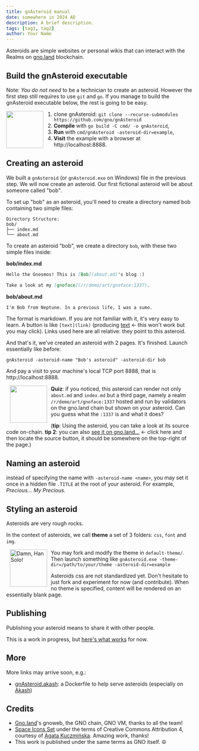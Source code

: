```yaml
---
title: gnAsteroid manual
date: somewhere in 2024 AD
description: A brief description.
tags: [tag1, tag2]
author: Your Name
---
```


Asteroids are simple websites or personal wikis that can interact with the Realms on [gno.land](https://gno.land) blockchain. 

## Build the gnAsteroid executable

Note: *You do not need* to be a technician to create an asteroid. However the first step still requires to use `git` and `go`. If you manage to build the gnAsteroid executable below, the rest is going to be easy.

<img src=svg/colored-outlined/space-rover-2.svg width=100 align=left style="padding-right: 25px;" />

1. clone gnAsteroid: `git clone --recurse-submodules https://github.com/gno/gnAsteroid`
2. **Compile** with `go build -C cmd/ -o gnAsteroid`,
3. **Run** with `cmd/gnAsteroid -asteroid-dir=example`, 
4. **Visit** the example with a browser at http://localhost:8888.

## Creating an asteroid

We built a `gnAsteroid` (or `gnAsteroid.exe` on Windows) file in the previous step. We will now create
an asteroid. Our first fictional asteroid will be about someone called "bob".

To set up "bob" as an asteroid, you'll need to
 create a directory named bob containing two
 simple files:

```plaintext
Directory Structure:
bob/
├── index.md
└── about.md
```

To create an asteroid "bob", we create a directory `bob`, 
with these two simple files inside:

**bob/index.md**
```md
Hello the Gnosmos! This is [Bob](about.md)'s blog :)

Take a look at my [gnoface](/r/demo/art/gnoface:1337).
```

**bob/about.md**
```md
I'm Bob from Neptune. In a previous life, I was a sumo.
```

The format is markdown. If you are not familiar with it, it's very easy to learn.
A button is like `[text](link)` (producing [text](link) ← this won't work but you may click). 
Links used here are all relative: they point to this asteroid.

And that's it, we've created an asteroid with 2 pages. It's finished. 
Launch essentially like before:

`gnAsteroid -asteroid-name "Bob's asteroid" -asteroid-dir bob`

And pay a visit to your machine's local TCP port 8888, that is http://localhost:8888.

<img src=svg/colored-outlined/telescope.svg hspace=10 width=100 align=left />

**Quiz**: if you noticed, this asteroid can render not only
`about.md` and `index.md` but a third page, namely a realm 
`/r/demo/art/gnoface:1337` hosted and run by validators on the gno.land chain but 
shown on your asteroid. Can you guess what the `:1337` is and what it does? 

(**tip**: Using the asteroid, you can take a look at its source code on-chain. **tip 2**: you can also [see it on gno.land...](http://gno.land/r/demo/art/gnoface:1337) ← click here and then locate the source button, it should be somewhere on the top-right of the page.)

## Naming an asteroid

instead of specifying the name with `-asteroid-name <name>`, you may set it 
once in a hidden file `.TITLE` at the root of your asteroid. For example, *Precious... My Precious*.

## Styling an asteroid

Asteroids are very rough rocks.

In the context of asteroids, we call **theme** a set 
of 3 folders: `css`, `font` and `img`. 

<style type="text/css">
img#really:hover { 
    content:url("svg/colored-outlined/chewbacca.svg"); 
}
</style>
<img id=really title="Damn, Han Solo!" src=svg/colored-outlined/darth-vader.svg hspace=10 width=100 align=left />

You may fork and modify the theme in `default-theme/`.  Then launch something like `gnAsteroid.exe -theme-dir=/path/to/your/theme -asteroid-dir=example`

Asteroids css are not standardized yet. Don't hesitate to just fork and experiment for now (and contribute).  When no theme is specified, content will be rendered on an essentially blank page.

## Publishing

Publishing your asteroid means to share it with other people. 

This is a work in progress, but [here's what works](publishing/) for now.

## More 

More links may arrive soon, e.g.:

* [gnAsteroid.akash](https://github.com/gnAsteroid/gnAsteroid.akash): a Dockerfile to help serve asteroids (especially on [Akash](https://console.akash.network))

## Credits

- [Gno.land](https://gno.land)'s gnoweb, the GNO chain, GNO VM, thanks to all the team!
- [Space Icons Set](https://iconduck.com/sets/space-icons-set) under the terms of Creative Commons Attribution 4, courtesy of [Agata Kuczmińska](https://iconduck.com/designers/agata-kuczminska). Amazing work, thanks!
- This work is published under the same terms as GNO itself. ☮ 
